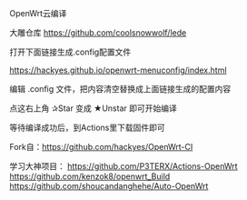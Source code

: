 OpenWrt云编译

大雕仓库 https://github.com/coolsnowwolf/lede

打开下面链接生成.config配置文件

https://hackyes.github.io/openwrt-menuconfig/index.html

编辑 .config 文件，把内容清空替换成上面链接生成的配置内容

点这右上角 ✰Star 变成 ★Unstar 即可开始编译

等待编译成功后，到Actions里下载固件即可

Fork自：https://github.com/hackyes/OpenWrt-CI

学习大神项目：
https://github.com/P3TERX/Actions-OpenWrt
https://github.com/kenzok8/openwrt_Build
https://github.com/shoucandanghehe/Auto-OpenWrt
